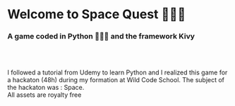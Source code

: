 # Welcome to Space Quest 🚀🚀🚀

### A game coded in Python 🐍🐍🐍 and the framework Kivy
</br>
</br>

I followed a tutorial from Udemy to learn Python and I realized this game for a hackaton (48h) during my formation at Wild Code School. The subject of the hackaton was : Space.</br>
All assets are royalty free
